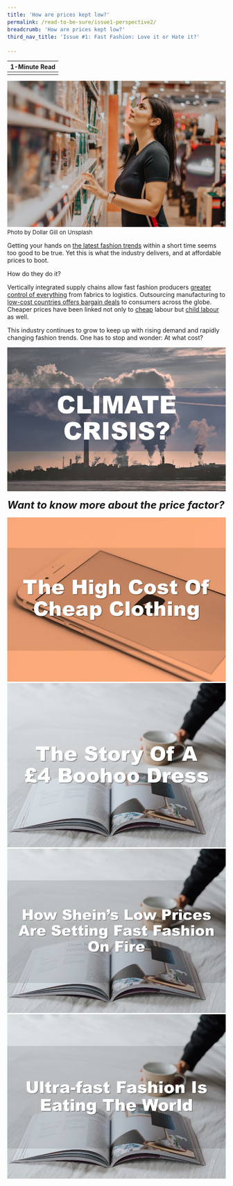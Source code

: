 ```yaml
---
title: 'How are prices kept low?'
permalink: /read-to-be-sure/issue1-perspective2/
breadcrumb: 'How are prices kept low?'
third_nav_title: 'Issue #1: Fast Fashion: Love it or Hate it?'

---
```



| **1-Minute Read** |
| :---------------: |
|                   |

![](/images/dollar-gill-luzz1mllfxu-unsplash.jpg)<font size="2">Photo by Dollar Gill on Unsplash</font>  

Getting your hands on [the latest fashion trends](https://www.drapersonline.com/news/how-the-desire-for-instant-gratification-is-shaping-retail) within a short time seems too good to be true. Yet this is what the industry delivers, and at affordable prices to boot.

How do they do it? 

Vertically integrated supply chains allow fast fashion producers [greater control of everything](https://www.channelnewsasia.com/cnainsider/true-cost-demand-cheap-clothes-fast-fashion-industry-environment-220706) from fabrics to logistics. Outsourcing manufacturing to [low-cost countries offers bargain deals](https://www.wsj.com/articles/the-hidden-cost-of-cheap-fashion-could-catch-up-to-investors-zara-old-navy-11621556298) to consumers across the globe. Cheaper prices have been linked not only to [cheap](https://www.channelnewsasia.com/commentary/fast-fashion-manufacturing-cheap-modern-slavery-913181) labour but [child labour](https://labs.theguardian.com/unicef-child-labour/) as well. 

This industry continues to grow to keep up with rising demand and rapidly changing fashion trends. One has to stop and wonder: At what cost?

<div>
<div class="row is-multiline">
    <div class="col is-one-third-desktop is-one-third-tablet"></div>
    <div class="col is-one-third-desktop is-one-third-tablet">
<a href="/read-to-be-sure/issue1-perspective3/"><img src="/images/rtbs1-perspective3.jpg" alt="image 2"></a>
</div>
    <div class="col is-one-third-desktop is-one-third-tablet"></div>  
</div>	
</div>


***<font size=5>Want to know more about the price factor?</font>***

<div>
<div class="row is-multiline">
    <div class="col is-half-desktop is-half-tablet">
<a href="https://www.youtube.com/watch?v=ni9gQn5rsLA"><img src="/images/rtbs1-watch4-highcost.jpg" alt="image 2"></a>
</div>
    <div class="col is-half-desktop is-half-tablet">
<a href="https://www.theguardian.com/business/2019/jun/22/cost-cheap-fast-fashion-workers-planet"><img src="/images/rtbs1-read14-boohoo.jpg" alt="image 4"></a>
</div>
    <div class="col is-half-desktop is-half-tablet">
<a href="https://www.theglobeandmail.com/podcasts/the-decibel/article-how-sheins-low-prices-are-setting-fast-fashion-on-fire/"><img src="/images/rtbs1-read15-onfire.jpg" alt="image 4"></a>
</div>
    <div class="col is-half-desktop is-half-tablet">
<a href="https://www.theatlantic.com/magazine/archive/2021/03/ultra-fast-fashion-is-eating-the-world/617794/"><img src="/images/rtbs1-read16-eating.jpg" alt="image 2"></a>
</div>
</div>	
</div>



